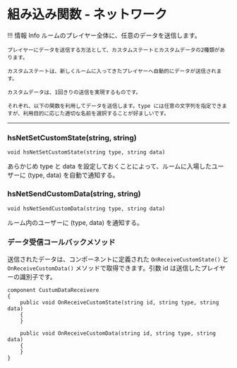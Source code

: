 
# 組み込み関数 - ネットワーク


!!! 情報 Info
    ルームのプレイヤー全体に、任意のデータを送信します。

    プレイヤーにデータを送信する方法として、カスタムステートとカスタムデータの2種類があります。

    カスタムステートは、新しくルームに入ってきたプレイヤーへ自動的にデータが送信されます。

    カスタムデータは、1回きりの送信を実現するものです。

    それぞれ、以下の関数を利用してデータを送信します。type には任意の文字列を指定できますが、利用目的に応じた適切な名前を選択することが好ましいです。

***

### hsNetSetCustomState(string, string)
`void hsNetSetCustomState(string type, string data)`

あらかじめ type と data を設定しておくことによって、ルームに入場したユーザーに (type, data) を自動で通知する。

### hsNetSendCustomData(string, string)
`void hsNetSendCustomData(string type, string data)`

ルーム内のユーザーに (type, data) を通知する。


### データ受信コールバックメソッド

送信されたデータは、コンポーネントに定義された `OnReceiveCustomState()` と `OnReceiveCustomData()` メソッドで取得できます。引数 id は送信したプレイヤーの識別子です。

```
component CustumDataReceivere
{
    public void OnReceiveCustomState(string id, string type, string data)
    {
    }

    public void OnReceiveCustomData(string id, string type, string data)
    {
    }
}
```


